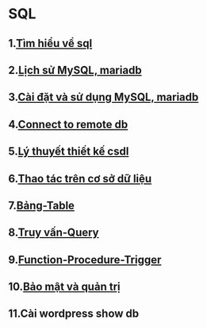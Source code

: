 # SQL
## 1.[Tìm hiểu về sql](./content/sql.md)
## 2.[Lịch sử MySQL, mariadb](./content/lich_su.md)
## 3.[Cài đặt và sử dụng MySQL, mariadb](./content/cai_dat.md)
## 4.[Connect to remote db](./content/connect_to_remote_db.md)
## 5.[Lý thuyết thiết kế csdl](./content/ly_thuyet_thiet_ke.md)
## 6.[Thao tác trên cơ sở dữ liệu](./content/thao_tac_db.md)
## 7.[Bảng-Table](./content/table.md)
## 8.[Truy vấn-Query](./content/query.md)
## 9.[Function-Procedure-Trigger](./content/fpt.md)
## 10.[Bảo mật và quản trị](./content/quan_ly_user.md)
## 11.Cài wordpress show db
